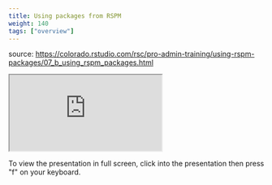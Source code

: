 ```yaml
---
title: Using packages from RSPM
weight: 140
tags: ["overview"]
---
```


source: https://colorado.rstudio.com/rsc/pro-admin-training/using-rspm-packages/07_b_using_rspm_packages.html

<div class="resp-container">
  <iframe 
    src="https://colorado.rstudio.com/rsc/pro-admin-training/using-rspm-packages/07_b_using_rspm_packages.html" 
        class="resp-iframe" 
        gesture="media"  allow="encrypted-media" allowfullscreen>
  </iframe>
</div>


To view the presentation in full screen, click into the presentation then press "f" on your keyboard.

